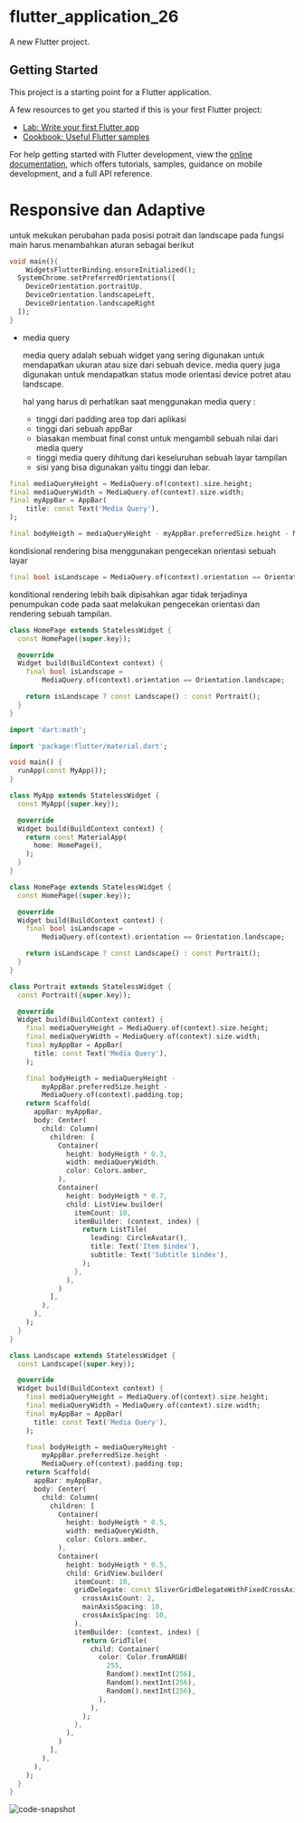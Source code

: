 # flutter_application_26

A new Flutter project.

## Getting Started

This project is a starting point for a Flutter application.

A few resources to get you started if this is your first Flutter project:

- [Lab: Write your first Flutter app](https://docs.flutter.dev/get-started/codelab)
- [Cookbook: Useful Flutter samples](https://docs.flutter.dev/cookbook)

For help getting started with Flutter development, view the
[online documentation](https://docs.flutter.dev/), which offers tutorials,
samples, guidance on mobile development, and a full API reference.

# Responsive dan Adaptive

untuk mekukan perubahan pada posisi potrait dan landscape pada fungsi main harus menambahkan aturan sebagai berikut

```dart
void main(){
	WidgetsFlutterBinding.ensureInitialized();
  SystemChrome.setPreferredOrientations([
    DeviceOrientation.portraitUp,
    DeviceOrientation.landscapeLeft,
    DeviceOrientation.landscapeRight
  ]);
}
```

- media query
    
    media query adalah sebuah widget yang sering digunakan untuk mendapatkan ukuran atau size dari sebuah device. media query juga digunakan untuk mendapatkan status mode orientasi device potret atau landscape. 
    
    hal yang harus di perhatikan saat menggunakan media query :
    
    - tinggi dari padding area top dari aplikasi
    - tinggi dari sebuah appBar
    - biasakan membuat final const untuk mengambil sebuah nilai dari media query
    - tinggi media query dihitung dari keseluruhan sebuah layar tampilan
    - sisi yang bisa digunakan yaitu tinggi dan lebar.

```dart
final mediaQueryHeight = MediaQuery.of(context).size.height;
final mediaQueryWidth = MediaQuery.of(context).size.width;
final myAppBar = AppBar(
	title: const Text('Media Query'),
);

final bodyHeigth = mediaQueryHeight - myAppBar.preferredSize.height - MediaQuery.of(context).padding.top;
```

kondisional rendering bisa menggunakan pengecekan orientasi sebuah layar

```dart
final bool isLandscape = MediaQuery.of(context).orientation == Orientation.landscape;
```

konditional rendering lebih baik dipisahkan agar tidak terjadinya penumpukan code pada saat melakukan pengecekan orientasi dan rendering sebuah tampilan.

```dart
class HomePage extends StatelessWidget {
  const HomePage({super.key});

  @override
  Widget build(BuildContext context) {
    final bool isLandscape =
        MediaQuery.of(context).orientation == Orientation.landscape;

    return isLandscape ? const Landscape() : const Portrait();
  }
}
```


```dart
import 'dart:math';

import 'package:flutter/material.dart';

void main() {
  runApp(const MyApp());
}

class MyApp extends StatelessWidget {
  const MyApp({super.key});

  @override
  Widget build(BuildContext context) {
    return const MaterialApp(
      home: HomePage(),
    );
  }
}

class HomePage extends StatelessWidget {
  const HomePage({super.key});

  @override
  Widget build(BuildContext context) {
    final bool isLandscape =
        MediaQuery.of(context).orientation == Orientation.landscape;

    return isLandscape ? const Landscape() : const Portrait();
  }
}

class Portrait extends StatelessWidget {
  const Portrait({super.key});

  @override
  Widget build(BuildContext context) {
    final mediaQueryHeight = MediaQuery.of(context).size.height;
    final mediaQueryWidth = MediaQuery.of(context).size.width;
    final myAppBar = AppBar(
      title: const Text('Media Query'),
    );

    final bodyHeigth = mediaQueryHeight -
        myAppBar.preferredSize.height -
        MediaQuery.of(context).padding.top;
    return Scaffold(
      appBar: myAppBar,
      body: Center(
        child: Column(
          children: [
            Container(
              height: bodyHeigth * 0.3,
              width: mediaQueryWidth,
              color: Colors.amber,
            ),
            Container(
              height: bodyHeigth * 0.7,
              child: ListView.builder(
                itemCount: 10,
                itemBuilder: (context, index) {
                  return ListTile(
                    leading: CircleAvatar(),
                    title: Text('Item $index'),
                    subtitle: Text('Subtitle $index'),
                  );
                },
              ),
            )
          ],
        ),
      ),
    );
  }
}

class Landscape extends StatelessWidget {
  const Landscape({super.key});

  @override
  Widget build(BuildContext context) {
    final mediaQueryHeight = MediaQuery.of(context).size.height;
    final mediaQueryWidth = MediaQuery.of(context).size.width;
    final myAppBar = AppBar(
      title: const Text('Media Query'),
    );

    final bodyHeigth = mediaQueryHeight -
        myAppBar.preferredSize.height -
        MediaQuery.of(context).padding.top;
    return Scaffold(
      appBar: myAppBar,
      body: Center(
        child: Column(
          children: [
            Container(
              height: bodyHeigth * 0.5,
              width: mediaQueryWidth,
              color: Colors.amber,
            ),
            Container(
              height: bodyHeigth * 0.5,
              child: GridView.builder(
                itemCount: 10,
                gridDelegate: const SliverGridDelegateWithFixedCrossAxisCount(
                  crossAxisCount: 2,
                  mainAxisSpacing: 10,
                  crossAxisSpacing: 10,
                ),
                itemBuilder: (context, index) {
                  return GridTile(
                    child: Container(
                      color: Color.fromARGB(
                        255,
                        Random().nextInt(256),
                        Random().nextInt(256),
                        Random().nextInt(256),
                      ),
                    ),
                  );
                },
              ),
            )
          ],
        ),
      ),
    );
  }
}

```
![code-snapshot](https://github.com/appworkspaceRM/responsive-media-query/assets/135511281/de149170-f121-469c-a065-1b203dc14622)

